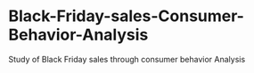 # Black-Friday-sales-Consumer-Behavior-Analysis
Study of Black Friday sales through consumer behavior Analysis
